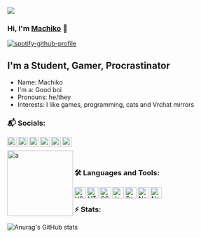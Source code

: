 [<img src="https://itzmachiko.tk/img/github/1600x534.png" />][website]
### Hi, I'm [Machiko][website] 👋 

[![spotify-github-profile](https://spotify-github-profile.vercel.app/api/view?uid=klvsw5iho7v4kb9ur6f8tmilc&cover_image=false&theme=default&bar_color_cover=true)](https://open.spotify.com/user/klvsw5iho7v4kb9ur6f8tmilc?si=ba5b5f23df0f46ea)
<br />
## I'm a Student, Gamer, Procrastinator

- Name: Machiko
- I'm a: Good boi
- Pronouns: he/they
- Interests: I like games, programming, cats and Vrchat mirrors


### 📬 Socials:

[<img align="left" alt="a" width="22px" src="https://itzmachiko.tk/img/github/link-32.png" />][website]
[<img align="left" alt="a" width="22px" src="https://itzmachiko.tk/img/github/discord-32.png" />][discord]
[<img align="left" alt="a" width="22px" src="https://itzmachiko.tk/img/github/twitter-32.png" />][twitter]
[<img align="left" alt="a" width="22px" src="https://itzmachiko.tk/img/github/instagram-32.png" />][instagram]
[<img align="left" alt="a" width="22px" src="https://itzmachiko.tk/img/github/twitch-tv-32.png" />][twitch]
[<img align="left" alt="a" width="22px" src="https://itzmachiko.tk/img/github/youtube-32.png" />][youtube]
<br />

[<img align="left" alt="a" width="150px" src="https://uploads-ssl.webflow.com/5c14e387dab576fe667689cf/61e11d6ea0473a3528b575b4_Button-3-p-500.png" />](https://ko-fi.com/P5P57PJ2I)
<br />

### 🛠 Languages and Tools:

<img align="left" alt="VS Code" width="26px" src="https://itzmachiko.tk/img/github/vsc.png" />
<img align="left" alt="HTML5" width="26px" src="https://itzmachiko.tk/img/github/html.png" />
<img align="left" alt="CSS3" width="26px" src="https://itzmachiko.tk/img/github/css.png" />
<img align="left" alt="JavaScript" width="26px" src="https://itzmachiko.tk/img/github/js.png" />
<img align="left" alt="React" width="26px" src="https://itzmachiko.tk/img/github/react.png" />
<img align="left" alt="Node.js" width="26px" src="https://itzmachiko.tk/img/github/nodejs.png" />
<img align="left" alt="Node.js" width="26px" src="https://itzmachiko.tk/img/github/py.png" />

<br />


### ⚡ Stats:
![Anurag's GitHub stats](https://github-readme-stats.vercel.app/api?username=itzmachiko&theme=dracula&show_icons=true)

[website]: https://itzmachiko.tk/aindex.php?github
[twitter]: https://twitter.com/itzmachiko
[discord]: https://discord.com/users/698054542373421117
[instagram]: https://www.instagram.com/itzmachiko/
[twitch]: https://www.twitch.tv/itzmachiko
[youtube]: https://www.youtube.com/channel/UCj7HKlBxWg-HueW8R2Ghokw
[kofi]: https://ko-fi.com/P5P57PJ2I
